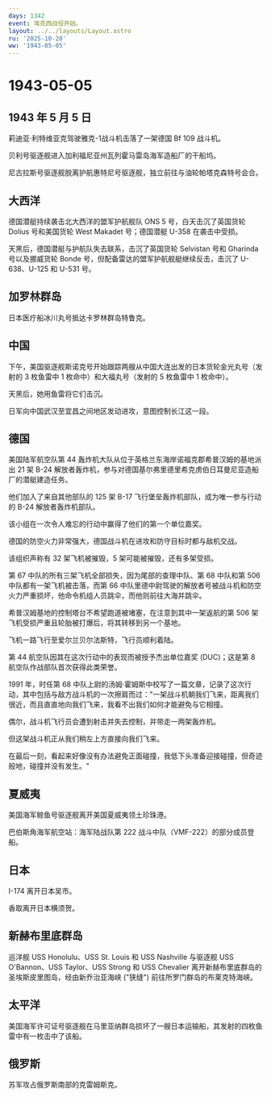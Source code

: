 ```yaml
---
days: 1342
event: 埃克西战役开始。
layout: ../../layouts/Layout.astro
ru: '2025-10-28'
ww: '1943-05-05'
---
```


# 1943-05-05

## 1943 年 5 月 5 日

莉迪亚·利特维亚克驾驶雅克-1战斗机击落了一架德国 Bf 109 战斗机。

贝利号驱逐舰进入加利福尼亚州瓦列霍马雷岛海军造船厂的干船坞。

尼古拉斯号驱逐舰脱离护航惠特尼号驱逐舰，独立前往与油轮帕塔克森特号会合。

## 大西洋

德国潜艇持续袭击北大西洋的盟军护航舰队 ONS 5 号，白天击沉了英国货轮
Dolius 号和美国货轮 West Makadet 号；德国潜艇 U-358 在袭击中受损。

天黑后，德国潜艇与护航队失去联系，击沉了英国货轮 Selvistan 号和 Gharinda
号以及挪威货轮 Bonde 号，但配备雷达的盟军护航舰艇继续反击，击沉了
U-638、U-125 和 U-531 号。

## 加罗林群岛

日本医疗船冰川丸号抵达卡罗林群岛特鲁克。

## 中国

下午，美国驱逐舰斯诺克号开始跟踪两艘从中国大连出发的日本货轮金光丸号（发射的
3 枚鱼雷中 1 枚命中）和大福丸号（发射的 5 枚鱼雷中 1 枚命中）。

天黑后，她用鱼雷将它们击沉。

日军向中国武汉至宜昌之间地区发动进攻，意图控制长江这一段。

## 德国

美国陆军航空队第 44
轰炸机大队从位于英格兰东海岸诺福克郡希普汉姆的基地派出 21 架 B-24
解放者轰炸机，参与对德国基尔弗里德里希克虏伯日耳曼尼亚造船厂的潜艇建造任务。

他们加入了来自其他部队的 125 架 B-17
飞行堡垒轰炸机部队，成为唯一参与行动的 B-24 解放者轰炸机部队。

该小组在一次令人难忘的行动中赢得了他们的第一个单位嘉奖。

德国的防空火力非常强大，德国战斗机在进攻和防守目标时都与敌机交战。

该组织声称有 32 架飞机被摧毁，5 架可能被摧毁，还有多架受损。

第 67 中队的所有三架飞机全部损失，因为尾部的查理中队、第 68 中队和第 506
中队都有一架飞机被击落，而第 66
中队里德中尉驾驶的解放者号被战斗机和防空火力严重损坏，他命令机组人员跳伞，而他则前往大海并跳伞。

希普汉姆基地的控制塔台不希望跑道被堵塞，在注意到其中一架返航的第 506
架飞机受损严重且轮胎被打爆后，将其转移到另一个基地。

飞机一路飞行至爱尔兰贝尔法斯特，飞行员顺利着陆。

第 44 航空队因其在这次行动中的表现而被授予杰出单位嘉奖 (DUC)；这是第 8
航空队作战部队首次获得此类荣誉。

1991 年，时任第 68
中队上尉的汤姆·霍姆斯中校写了一篇文章，记录了这次行动，其中包括与敌方战斗机的一次擦肩而过："一架战斗机朝我们飞来，距离我们很近，而且直直地向我们飞来，我看不出我们如何才能避免与它相撞。

偶尔，战斗机飞行员会遭到射击并失去控制，并带走一两架轰炸机。

但这架战斗机正从我们稍左上方直接向我们飞来。

在最后一刻，看起来好像没有办法避免正面碰撞，我低下头准备迎接碰撞，但奇迹般地，碰撞并没有发生。"

## 夏威夷

美国海军鲸鱼号驱逐舰离开美国夏威夷领土珍珠港。

巴伯斯角海军航空站：海军陆战队第 222 战斗中队（VMF-222）的部分成员登船。

## 日本

I-174 离开日本吴市。

香取离开日本横须贺。

## 新赫布里底群岛

巡洋舰 USS Honolulu、USS St. Louis 和 USS Nashville 与驱逐舰 USS
O\'Bannon、USS Taylor、USS Strong 和 USS Chevalier
离开新赫布里底群岛的圣埃斯皮里图岛，经由新乔治亚海峡 ("狭缝")
前往所罗门群岛的布莱克特海峡。

## 太平洋

美国海军许可证号驱逐舰在马里亚纳群岛损坏了一艘日本运输船，其发射的四枚鱼雷中有一枚击中了该船。

## 俄罗斯

苏军攻占俄罗斯南部的克雷姆斯克。